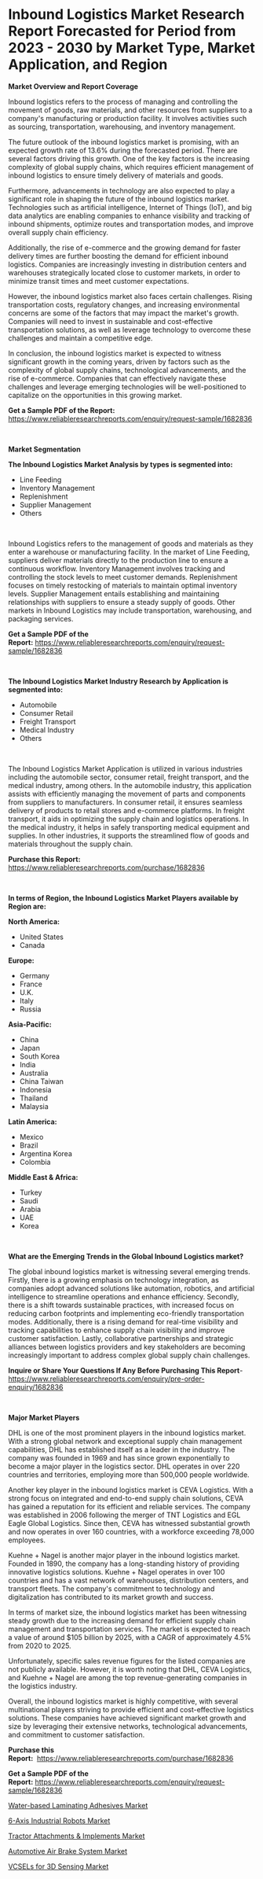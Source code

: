 <p><h1>Inbound Logistics Market Research Report Forecasted for Period from 2023 -  2030 by Market Type, Market Application, and Region</h1></p><p><strong>Market Overview and Report Coverage</strong></p>
<p><p>Inbound logistics refers to the process of managing and controlling the movement of goods, raw materials, and other resources from suppliers to a company's manufacturing or production facility. It involves activities such as sourcing, transportation, warehousing, and inventory management.</p><p>The future outlook of the inbound logistics market is promising, with an expected growth rate of 13.6% during the forecasted period. There are several factors driving this growth. One of the key factors is the increasing complexity of global supply chains, which requires efficient management of inbound logistics to ensure timely delivery of materials and goods.</p><p>Furthermore, advancements in technology are also expected to play a significant role in shaping the future of the inbound logistics market. Technologies such as artificial intelligence, Internet of Things (IoT), and big data analytics are enabling companies to enhance visibility and tracking of inbound shipments, optimize routes and transportation modes, and improve overall supply chain efficiency.</p><p>Additionally, the rise of e-commerce and the growing demand for faster delivery times are further boosting the demand for efficient inbound logistics. Companies are increasingly investing in distribution centers and warehouses strategically located close to customer markets, in order to minimize transit times and meet customer expectations.</p><p>However, the inbound logistics market also faces certain challenges. Rising transportation costs, regulatory changes, and increasing environmental concerns are some of the factors that may impact the market's growth. Companies will need to invest in sustainable and cost-effective transportation solutions, as well as leverage technology to overcome these challenges and maintain a competitive edge.</p><p>In conclusion, the inbound logistics market is expected to witness significant growth in the coming years, driven by factors such as the complexity of global supply chains, technological advancements, and the rise of e-commerce. Companies that can effectively navigate these challenges and leverage emerging technologies will be well-positioned to capitalize on the opportunities in this growing market.</p></p>
<p><strong>Get a Sample PDF of the Report:</strong> <a href="https://www.reliableresearchreports.com/enquiry/request-sample/1682836">https://www.reliableresearchreports.com/enquiry/request-sample/1682836</a></p>
<p>&nbsp;</p>
<p><strong>Market Segmentation</strong></p>
<p><strong>The Inbound Logistics Market Analysis by types is segmented into:</strong></p>
<p><ul><li>Line Feeding</li><li>Inventory Management</li><li>Replenishment</li><li>Supplier Management</li><li>Others</li></ul></p>
<p>&nbsp;</p>
<p><p>Inbound Logistics refers to the management of goods and materials as they enter a warehouse or manufacturing facility. In the market of Line Feeding, suppliers deliver materials directly to the production line to ensure a continuous workflow. Inventory Management involves tracking and controlling the stock levels to meet customer demands. Replenishment focuses on timely restocking of materials to maintain optimal inventory levels. Supplier Management entails establishing and maintaining relationships with suppliers to ensure a steady supply of goods. Other markets in Inbound Logistics may include transportation, warehousing, and packaging services.</p></p>
<p><strong>Get a Sample PDF of the Report:</strong>&nbsp;<a href="https://www.reliableresearchreports.com/enquiry/request-sample/1682836">https://www.reliableresearchreports.com/enquiry/request-sample/1682836</a></p>
<p>&nbsp;</p>
<p><strong>The Inbound Logistics Market Industry Research by Application is segmented into:</strong></p>
<p><ul><li>Automobile</li><li>Consumer Retail</li><li>Freight Transport</li><li>Medical Industry</li><li>Others</li></ul></p>
<p>&nbsp;</p>
<p><p>The Inbound Logistics Market Application is utilized in various industries including the automobile sector, consumer retail, freight transport, and the medical industry, among others. In the automobile industry, this application assists with efficiently managing the movement of parts and components from suppliers to manufacturers. In consumer retail, it ensures seamless delivery of products to retail stores and e-commerce platforms. In freight transport, it aids in optimizing the supply chain and logistics operations. In the medical industry, it helps in safely transporting medical equipment and supplies. In other industries, it supports the streamlined flow of goods and materials throughout the supply chain.</p></p>
<p><strong>Purchase this Report:</strong>&nbsp; <a href="https://www.reliableresearchreports.com/purchase/1682836">https://www.reliableresearchreports.com/purchase/1682836</a></p>
<p>&nbsp;</p>
<p><strong>In terms of Region, the Inbound Logistics Market Players available by Region are:</strong></p>
<p>
    <p> <strong> North America: </strong>
        <ul>
            <li>United States</li>
            <li>Canada</li>
        </ul>
        </p> 
    <p> <strong> Europe: </strong>
        <ul>
            <li>Germany</li>
            <li>France</li>
            <li>U.K.</li>
            <li>Italy</li>
            <li>Russia</li>
        </ul>
        </p> 
    <p> <strong> Asia-Pacific: </strong>
        <ul>
            <li>China</li>
            <li>Japan</li>
            <li>South Korea</li>
            <li>India</li>
            <li>Australia</li>
            <li>China Taiwan</li>
            <li>Indonesia</li>
            <li>Thailand</li>
            <li>Malaysia</li>
        </ul>
        </p> 
    <p> <strong> Latin America: </strong>
        <ul>
            <li>Mexico</li>
            <li>Brazil</li>
            <li>Argentina Korea</li>
            <li>Colombia</li>
        </ul>
        </p> 
    <p> <strong> Middle East & Africa: </strong>
        <ul>
            <li>Turkey</li>
            <li>Saudi</li>
            <li>Arabia</li>
            <li>UAE</li>
            <li>Korea</li>
        </ul>
    </p>
    </p>
<p>&nbsp;</p>
<p><strong>What are the Emerging Trends in the Global Inbound Logistics market?</strong></p>
<p><p>The global inbound logistics market is witnessing several emerging trends. Firstly, there is a growing emphasis on technology integration, as companies adopt advanced solutions like automation, robotics, and artificial intelligence to streamline operations and enhance efficiency. Secondly, there is a shift towards sustainable practices, with increased focus on reducing carbon footprints and implementing eco-friendly transportation modes. Additionally, there is a rising demand for real-time visibility and tracking capabilities to enhance supply chain visibility and improve customer satisfaction. Lastly, collaborative partnerships and strategic alliances between logistics providers and key stakeholders are becoming increasingly important to address complex global supply chain challenges.</p></p>
<p><strong>Inquire or Share Your Questions If Any Before Purchasing This Report</strong>- <a href="https://www.reliableresearchreports.com/enquiry/pre-order-enquiry/1682836">https://www.reliableresearchreports.com/enquiry/pre-order-enquiry/1682836</a></p>
<p>&nbsp;</p>
<p><strong>Major Market Players</strong></p>
<p><p>DHL is one of the most prominent players in the inbound logistics market. With a strong global network and exceptional supply chain management capabilities, DHL has established itself as a leader in the industry. The company was founded in 1969 and has since grown exponentially to become a major player in the logistics sector. DHL operates in over 220 countries and territories, employing more than 500,000 people worldwide.</p><p>Another key player in the inbound logistics market is CEVA Logistics. With a strong focus on integrated and end-to-end supply chain solutions, CEVA has gained a reputation for its efficient and reliable services. The company was established in 2006 following the merger of TNT Logistics and EGL Eagle Global Logistics. Since then, CEVA has witnessed substantial growth and now operates in over 160 countries, with a workforce exceeding 78,000 employees.</p><p>Kuehne + Nagel is another major player in the inbound logistics market. Founded in 1890, the company has a long-standing history of providing innovative logistics solutions. Kuehne + Nagel operates in over 100 countries and has a vast network of warehouses, distribution centers, and transport fleets. The company's commitment to technology and digitalization has contributed to its market growth and success.</p><p>In terms of market size, the inbound logistics market has been witnessing steady growth due to the increasing demand for efficient supply chain management and transportation services. The market is expected to reach a value of around $105 billion by 2025, with a CAGR of approximately 4.5% from 2020 to 2025.</p><p>Unfortunately, specific sales revenue figures for the listed companies are not publicly available. However, it is worth noting that DHL, CEVA Logistics, and Kuehne + Nagel are among the top revenue-generating companies in the logistics industry.</p><p>Overall, the inbound logistics market is highly competitive, with several multinational players striving to provide efficient and cost-effective logistics solutions. These companies have achieved significant market growth and size by leveraging their extensive networks, technological advancements, and commitment to customer satisfaction.</p></p>
<p><strong>Purchase this Report:</strong>&nbsp;&nbsp;<a href="https://www.reliableresearchreports.com/purchase/1682836">https://www.reliableresearchreports.com/purchase/1682836</a></p>
<p></p>
<p><strong>Get a Sample PDF of the Report:</strong>&nbsp;<a href="https://www.reliableresearchreports.com/enquiry/request-sample/1682836">https://www.reliableresearchreports.com/enquiry/request-sample/1682836</a></p>
<p><p><a href="https://www.linkedin.com/pulse/water-based-laminating-adhesives-market-size-growth/">Water-based Laminating Adhesives Market</a></p><p><a href="https://medium.com/@dowodis7877/6-axis-industrial-robots-market-comprehensive-assessment-by-type-application-and-geography-26efb06b4bb5">6-Axis Industrial Robots Market</a></p><p><a href="https://www.linkedin.com/pulse/tractor-attachments-amp-implements-market-share-new/">Tractor Attachments & Implements Market</a></p><p><a href="https://www.linkedin.com/pulse/automotive-air-brake-system-market-size-growth-forecast/">Automotive Air Brake System Market</a></p><p><a href="https://medium.com/@slanecode210/vcsels-for-3d-sensing-nbsp-market-focuses-on-market-share-size-and-projected-forecast-till-2030-77028b2155e2">VCSELs for 3D Sensing Market</a></p></p>